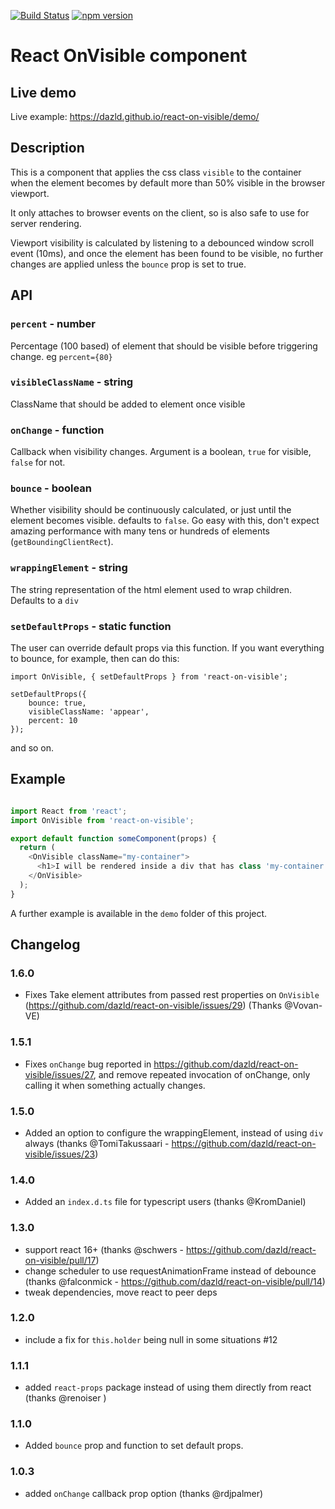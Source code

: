 [![Build Status](https://travis-ci.org/dazld/react-on-visible.svg?branch=master)](https://travis-ci.org/dazld/react-on-visible)
[![npm version](https://badge.fury.io/js/react-on-visible.svg)](https://badge.fury.io/js/react-on-visible)
# React OnVisible component

## Live demo

Live example: https://dazld.github.io/react-on-visible/demo/

## Description

This is a component that applies the css class `visible` to the container when the element becomes by default more than 50% visible in the browser viewport.

It only attaches to browser events on the client, so is also safe to use for server rendering.

Viewport visibility is calculated by listening to a debounced window scroll event (10ms), and once the element has been found to be visible, no further changes are applied unless the `bounce` prop is set to true.

## API

### `percent` - number

Percentage (100 based) of element that should be visible before triggering change. eg `percent={80}`

### `visibleClassName` - string

ClassName that should be added to element once visible

### `onChange` - function

Callback when visibility changes. Argument is a boolean, `true` for visible, `false` for not.

### `bounce` - boolean

Whether visibility should be continuously calculated, or just until the element becomes visible. defaults to `false`. Go easy with this, don't expect amazing performance with many tens or hundreds of elements (`getBoundingClientRect`).

### `wrappingElement` - string

The string representation of the html element used to wrap children. Defaults to a `div`

### `setDefaultProps` - static function

The user can override default props via this function. If you want everything to bounce, for example, then can do this:
```
import OnVisible, { setDefaultProps } from 'react-on-visible';

setDefaultProps({
    bounce: true,
    visibleClassName: 'appear',
    percent: 10
});

```

and so on.

## Example

```js

import React from 'react';
import OnVisible from 'react-on-visible';

export default function someComponent(props) {
  return (
    <OnVisible className="my-container">
      <h1>I will be rendered inside a div that has class 'my-container' only until I become visible, at which point the container will have the classes 'my-container visible'</h1>
    </OnVisible>
  );
}

```

A further example is available in the `demo` folder of this project.

## Changelog

### 1.6.0

- Fixes Take element attributes from passed rest properties on `OnVisible` (https://github.com/dazld/react-on-visible/issues/29) (Thanks @Vovan-VE)

### 1.5.1

- Fixes `onChange` bug reported in https://github.com/dazld/react-on-visible/issues/27, and remove repeated invocation of onChange, only calling it when something actually changes.

### 1.5.0

- Added an option to configure the wrappingElement, instead of using `div` always (thanks @TomiTakussaari - https://github.com/dazld/react-on-visible/issues/23)

### 1.4.0

- Added an `index.d.ts` file for typescript users (thanks @KromDaniel)

### 1.3.0

- support react 16+ (thanks @schwers - https://github.com/dazld/react-on-visible/pull/17)
- change scheduler to use requestAnimationFrame instead of debounce (thanks @falconmick - https://github.com/dazld/react-on-visible/pull/14)
- tweak dependencies, move react to peer deps

### 1.2.0

- include a fix for `this.holder` being null in some situations #12

### 1.1.1

- added `react-props` package instead of using them directly from react (thanks @renoiser )



### 1.1.0

- Added `bounce` prop and function to set default props.

### 1.0.3

- added `onChange` callback prop option (thanks @rdjpalmer)
